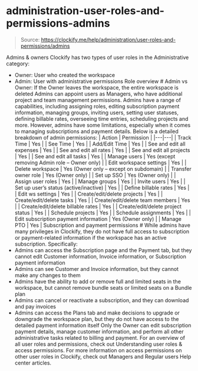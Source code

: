 # administration-user-roles-and-permissions-admins

> Source: https://clockify.me/help/administration/user-roles-and-permissions/admins

Admins & owners
Clockify has two types of user roles in the Administrative category:
- Owner: User who created the workspace
- Admin: User with administrative permissions
Role overview #
Admin vs Owner:
If the Owner leaves the workspace, the entire workspace is deleted
Admins can appoint users as Managers, who have additional project and team management permissions.
Admins have a range of capabilities, including assigning roles, editing subscription payment information, managing groups, inviting users, setting user statuses, defining billable rates, overseeing time entries, scheduling projects and more.
However, admins have some limitations, especially when it comes to managing subscriptions and payment details.
Below is a detailed breakdown of admin permissions:
| Action | Permission |
|---|---|
| Track Time | Yes |
| See Time | Yes |
| Add/Edit Time | Yes |
| See and edit all expenses | Yes |
| See and edit all rates | Yes |
| See and edit all projects | Yes |
| See and edit all tasks | Yes |
| Manage users | Yes (except removing Admin role – Owner only) |
| Edit workspace settings | Yes |
| Delete workspace | Yes (Owner only – except on subdomain) |
| Transfer owner role | Yes (Owner only) |
| Set up SSO | Yes (Owner only) |
| Assign user roles | Yes |
| Manage groups | Yes |
| Invite users | Yes |
| Set up user’s status (active/inactive) | Yes |
| Define billable rates | Yes |
| Edit ws settings | Yes |
| Create/edit/delete projects | Yes |
| Create/edit/delete tasks | Yes |
| Create/edit/delete team members | Yes |
| Create/edit/delete billable rates | Yes |
| Create/edit/delete project status | Yes |
| Schedule projects | Yes |
| Schedule assignments | Yes |
| Edit subscription payment information | Yes (Owner only) |
| Manage PTO | Yes |
Subscription and payment permissions #
While admins have many privileges in Clockify, they do not have full access to subscription or payment-related information if the workspace has an active subscription.
Specifically:
- Admins can access the Subscription page and the Payment tab, but they cannot edit Customer information, Invoice information, or Subscription payment information
- Admins can see Customer and Invoice information, but they cannot make any changes to them
- Admins have the ability to add or remove full and limited seats in the workspace, but cannot remove bundle seats or limited seats on a Bundle plan
- Admins can cancel or reactivate a subscription, and they can download and pay invoices
- Admins can access the Plans tab and make decisions to upgrade or downgrade the workspace plan, but they do not have access to the detailed payment information itself
Only the Owner can edit subscription payment details, manage customer information, and perform all other administrative tasks related to billing and payment.
For an overview of all user roles and permissions, check out Understanding user roles & access permissions.
For more information on access permissions on other user roles in Clockify, check out Managers and Regular users Help center articles.